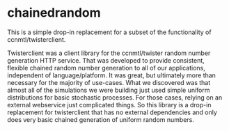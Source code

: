 # chainedrandom

This is a simple drop-in replacement for a subset of the functionality
of ccnmtl/twisterclient.

Twisterclient was a client library for the ccnmtl/twister random
number generation HTTP service. That was developed to provide
consistent, flexible chained random number generation to all of our
applications, independent of language/platform. It was great, but
ultimately more than necessary for the majority of use-cases. What we
discovered was that almost all of the simulations we were building
just used simple uniform distributions for basic stochastic
processes. For those cases, relying on an external webservice just
complicated things. So this library is a drop-in replacement for
twisterclient that has no external dependencies and only does very
basic chained generation of uniform random numbers.
